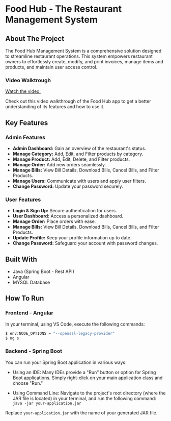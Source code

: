 # Food Hub - The Restaurant Management System

## About The Project

The Food Hub Management System is a comprehensive solution designed to streamline restaurant operations. This system empowers restaurant owners to effortlessly create, modify, and print invoices, manage items and products, and maintain user access control.

### Video Walktrough
[Watch the video.](https://www.loom.com/share/28f9dae7361e48f0b0564951b40789bc?sid=2fd9b170-a167-4ff2-8bf4-ce7a335c6156)

Check out this video walkthrough of the Food Hub app to get a better understanding of its features and how to use it.

## Key Features

### Admin Features
- **Admin Dashboard:** Gain an overview of the restaurant's status.
- **Manage Category:** Add, Edit, and Filter products by category.
- **Manage Product:** Add, Edit, Delete, and Filter products.
- **Manage Order:** Add new orders seamlessly.
- **Manage Bills:** View Bill Details, Download Bills, Cancel Bills, and Filter Products.
- **Manage Users:** Communicate with users and apply user filters.
- **Change Password:** Update your password securely.

### User Features
- **Login & Sign Up:** Secure authentication for users.
- **User Dashboard:** Access a personalized dashboard.
- **Manage Order:** Place orders with ease.
- **Manage Bills:** View Bill Details, Download Bills, Cancel Bills, and Filter Products.
- **Update Profile:** Keep your profile information up to date.
- **Change Password:** Safeguard your account with password changes.

## Built With
- Java (Spring Boot - Rest API)
- Angular
- MYSQL Database

## How To Run

### Frontend - Angular

In your terminal, using VS Code, execute the following commands:

```bash
$ env:NODE_OPTIONS = "--openssl-legacy-provider"
$ ng s
```

### Backend - Spring Boot
You can run your Spring Boot application in various ways:

- Using an IDE: Many IDEs provide a "Run" button or option for Spring Boot applications. Simply right-click on your main application class and choose "Run."

- Using Command Line: Navigate to the project's root directory (where the JAR file is located) in your terminal, and run the following command: `java -jar your-application.jar`

Replace `your-application.jar` with the name of your generated JAR file.




